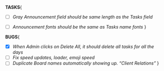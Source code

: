 

**TASKS**{
- [ ] *Gray Announcement field should be same length as the Tasks field*
- [ ] *Announcement fonts should be the same as Tasks name fonts*
}


**BUGS**{
- [x] *When Admin clicks on Delete All, it should delete all tasks for all the days*
- [ ] *Fix speed updates, loader, emoji speed*
- [ ] *Duplicate Board names automatically showing up. “Client Relations”*
}